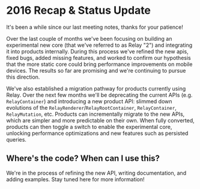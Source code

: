 # 2016 Recap & Status Update

It's been a while since our last meeting notes, thanks for your patience!

Over the last couple of months we've been focusing on building an experimental new core (that we've referred to as Relay "2") and integrating it into products internally. During this process we've refined the new apis, fixed bugs, added missing features, and worked to confirm our hypothesis that the more static core could bring performance improvements on mobile devices. The results so far are promising and we're continuing to pursue this direction.

We've also established a migration pathway for products currently using Relay. Over the next few months we'll be deprecating the current APIs (e.g. `RelayContainer`) and introducing a new product API: slimmed down evolutions of the `RelayRenderer`/`RelayRootContainer`, `RelayContainer`, `RelayMutation`, etc. Products can incrementally migrate to the new APIs, which are simpler and more predictable on their own. When fully converted, products can then toggle a switch to enable the experimental core, unlocking performance optimizations and new features such as persisted queries. 

## Where's the code? When can I use this?

We're in the process of refining the new API, writing documentation, and adding examples. Stay tuned here for more information!
